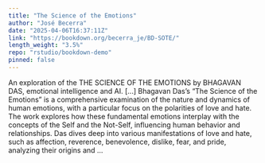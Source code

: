 ```yaml
---
title: "The Science of the Emotions"
author: "José Becerra"
date: "2025-04-06T16:37:11Z"
link: "https://bookdown.org/becerra_je/BD-SOTE/"
length_weight: "3.5%"
repo: "rstudio/bookdown-demo"
pinned: false
---
```


An exploration of the THE SCIENCE OF THE EMOTIONS by BHAGAVAN DAS, emotional intelligence and AI. [...] Bhagavan Das’s “The Science of the Emotions” is a comprehensive examination of the nature and dynamics of human emotions, with a particular focus on the polarities of love and hate. The work explores how these fundamental emotions interplay with the concepts of the Self and the Not-Self, influencing human behavior and relationships. Das dives deep into various manifestations of love and hate, such as affection, reverence, benevolence, dislike, fear, and pride, analyzing their origins and ...
